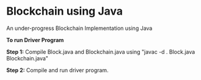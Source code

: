 # Blockchain using Java

 An under-progress Blockchain Implementation using Java

 **To run __Driver Program__**

__Step 1:__ Compile Block.java and Blockchain.java using "javac -d . Block.java Blockchain.java"

__Step 2:__ Compile and run driver program.
